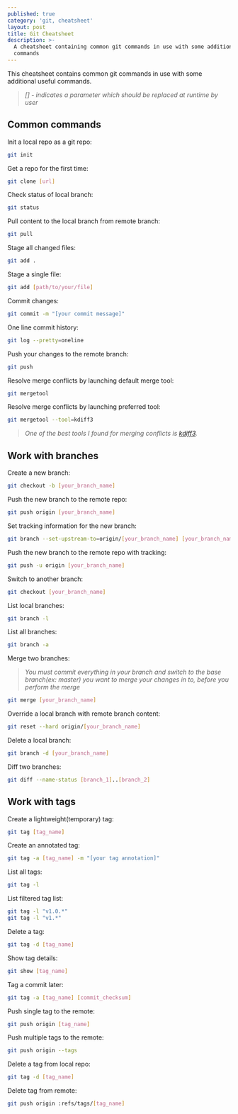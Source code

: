```yaml
---
published: true
category: 'git, cheatsheet'
layout: post
title: Git Cheatsheet
description: >-
  A cheatsheet containing common git commands in use with some additional useful
  commands
---
```

This cheatsheet contains common git commands in use with some additional useful commands.

> *[] - indicates a parameter which should be replaced at runtime by user*

## Common commands

Init a local repo as a git repo:
```bash
git init
```

Get a repo for the first time:
```bash
git clone [url]
```

Check status of local branch:
```bash
git status
```

Pull content to the local branch from remote branch:
```bash
git pull
```

Stage all changed files:
```bash
git add .
```

Stage a single file:
```bash
git add [path/to/your/file]
```

Commit changes:
```bash
git commit -m "[your commit message]"
```

One line commit history:
```bash
git log --pretty=oneline
```

Push your changes to the remote branch:
```bash
git push
```

Resolve merge conflicts by launching default merge tool:
```bash
git mergetool
```

Resolve merge conflicts by launching preferred tool:
```bash
git mergetool --tool=kdiff3
```

> *One of the best tools I found for merging conflicts is [kdiff3](http://kdiff3.sourceforge.net/).*

## Work with branches

Create a new branch:
```bash
git checkout -b [your_branch_name]
```

Push the new branch to the remote repo:
```bash
git push origin [your_branch_name]
```

Set tracking information for the new branch:
```bash
git branch --set-upstream-to=origin/[your_branch_name] [your_branch_name]
```

Push the new branch to the remote repo with tracking:
```bash
git push -u origin [your_branch_name]
```

Switch to another branch:
```bash
git checkout [your_branch_name]
```

List local branches:
```bash
git branch -l
```

List all branches:
```bash
git branch -a
```

Merge two branches:

> *You must commit everything in your branch and switch to the base branch(ex: master) you want to merge your changes in to, before you perform the merge*

```bash
git merge [your_branch_name]
```

Override a local branch with remote branch content:
```bash
git reset --hard origin/[your_branch_name]
```

Delete a local branch:
```bash
git branch -d [your_branch_name]
```

Diff two branches:
```bash
git diff --name-status [branch_1]..[branch_2]
```

## Work with tags

Create a lightweight(temporary) tag:
```bash
git tag [tag_name]
```

Create an annotated tag:
```bash
git tag -a [tag_name] -m "[your tag annotation]"
```

List all tags:
```bash
git tag -l
```

List filtered tag list:
```bash
git tag -l "v1.0.*"
git tag -l "v1.*"
```

Delete a tag:
```bash
git tag -d [tag_name]
```

Show tag details:
```bash
git show [tag_name]
```

Tag a commit later:
```bash
git tag -a [tag_name] [commit_checksum]
```

Push single tag to the remote:
```bash
git push origin [tag_name]
```

Push multiple tags to the remote:
```bash
git push origin --tags
```

Delete a tag from local repo:
```bash
git tag -d [tag_name]
```

Delete tag from remote:
```bash
git push origin :refs/tags/[tag_name]
```
